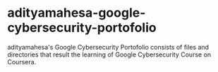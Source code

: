# adityamahesa-google-cybersecurity-portofolio
adityamahesa's Google Cybersecurity Portofolio consists of files and directories that result the learning of Google Cybersecurity Course on Coursera.
